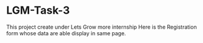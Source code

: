 # LGM-Task-3 
This project create under Lets Grow more internship Here is the Registration form whose data are able display in same page.
